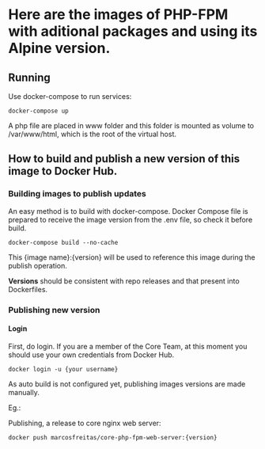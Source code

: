# Here are the images of PHP-FPM with aditional packages and using its Alpine version.
## Running

Use docker-compose to run services:

`docker-compose up`

A php file are placed in www folder and this folder is mounted as volume to /var/www/html, which is the root of the virtual host.

## How to build and publish a new version of this image to Docker Hub.

### Building images to publish updates

An easy method is to build with docker-compose. Docker Compose file is prepared to receive the image version from the .env file, so check it before build.

`docker-compose build --no-cache`

This {image name}:{version} will be used to reference this image during the publish operation.

**Versions** should be consistent with repo releases and that present into Dockerfiles.

### Publishing new version

#### Login

First, do login. If you are a member of the Core Team, at this moment you should use your own credentials from Docker Hub.

`docker login -u {your username}`

As auto build is not configured yet, publishing images versions are made manually.

Eg.:

Publishing, a release to core nginx web server:

`docker push marcosfreitas/core-php-fpm-web-server:{version}`